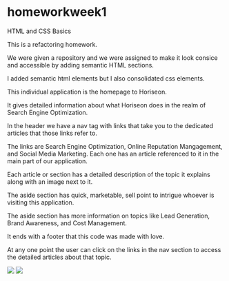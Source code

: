 # homeworkweek1
HTML and CSS Basics

This is a refactoring homework. 

We were given a repository and we were assigned to make it look consice and accessible by adding semantic HTML sections. 

I added semantic html elements but I also consolidated css elements. 

This individual application is the homepage to Horiseon.

It gives detailed information about what Horiseon does in the realm of Search Engine Optimization.

In the header we have a nav tag with links that take you to the dedicated articles that those links refer to. 

The links are Search Engine Optimization, Online Reputation Mangagement, and Social Media Marketing. Each one has an article referenced to it in the main part of our application. 

Each article or section has a detailed description of the topic it explains along with an image next to it.

The aside section has quick, marketable, sell point to intrigue whoever is visiting this application. 

The aside section has more information on topics like Lead Generation, Brand Awareness, and Cost Management. 

It ends with a footer that this code was made with love. 

At any one point the user can click on the links in the nav section to access the detailed articles about that topic.

<img src="C:\Users\norma\Pictures\Screenshots\Screenshot 2022-02-26 164241.png"/>
<img src="C:\Users\norma\Pictures\Screenshots\Screenshot 2022-02-26 164429.png"/>